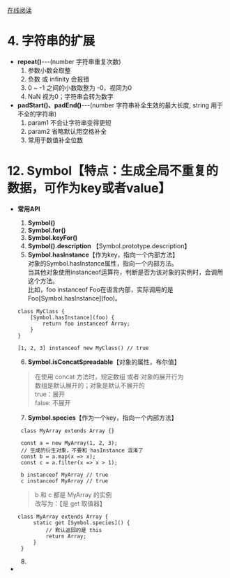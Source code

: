 <!--
 * @Author: your name
 * @Date: 2019-10-28 16:56:37
 * @LastEditTime: 2019-10-28 17:49:19
 * @LastEditors: Please set LastEditors
 * @Description: In User Settings Edit
 * @FilePath: \asd231d:\code\study\ECMAScript6入门笔记2.md
 -->
[在线阅读](http://es6.ruanyifeng.com/)
# 4. 字符串的扩展  
- **repeat()**---(number 字符串重复次数)    
  1. 参数小数会取整
  2. 负数 或 infinity 会报错
  3. 0 ~ -1 之间的小数取整为 -0，视同为0
  4. NaN 视为0；字符串会转为数字
- **padStart()、padEnd()**---(number 字符串补全生效的最大长度, string 用于不全的字符串)  
  1. param1 不会让字符串变得更短
  2. param2 省略默认用空格补全
  3. 常用于数值补全位数

# 12. Symbol【特点：生成全局不重复的数据，可作为key或者value】
- **常用API**
  1. **Symbol()**
  2. **Symbol.for()**
  3. **Symbol.keyFor()**
  4. **Symbol().description** 【Symbol.prototype.description】
  5. **Symbol.hasInstance**【作为key，指向一个内部方法】  
    对象的Symbol.hasInstance属性，指向一个内部方法。  
    当其他对象使用instanceof运算符，判断是否为该对象的实例时，会调用这个方法。  
    比如，foo instanceof Foo在语言内部，实际调用的是Foo\[Symbol.hasInstance](foo)。
    ```
    class MyClass {
        [Symbol.hasInstance](foo) {
            return foo instanceof Array;
        }
    }
    
    [1, 2, 3] instanceof new MyClass() // true
    ```
    
  6. **Symbol.isConcatSpreadable**【对象的属性，布尔值】
    > 在使用 concat 方法时，规定数组 或者 对象的展开行为  
    > 数组是默认展开的；对象是默认不展开的  
    > true：展开  
    > false: 不展开
  7. **Symbol.species**【作为一个key，指向一个内部方法】
   ```
    class MyArray extends Array {}

    const a = new MyArray(1, 2, 3);
    // 生成的衍生对象，不要和 hasInstance 混淆了
    const b = a.map(x => x);
    const c = a.filter(x => x > 1);

    b instanceof MyArray // true
    c instanceof MyArray // true
   ```
   > b 和 c 都是 MyArray 的实例  
   改写为：【是 get 取值器】
   ```
   class MyArray extends Array {
        static get [Symbol.species]() { 
            // 默认返回的是 this
            return Array;
        }
    }
   ```
   
  8. 
- 